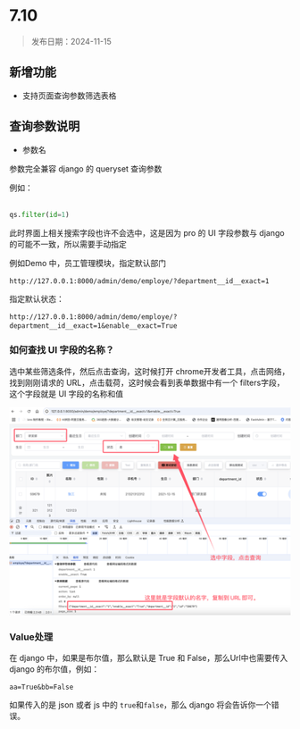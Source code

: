# 7.10

> 发布日期：2024-11-15

## 新增功能

+ 支持页面查询参数筛选表格

## 查询参数说明

+ 参数名

参数完全兼容 django 的 queryset 查询参数

例如：
```python

qs.filter(id=1)

```

此时界面上相关搜索字段也许不会选中，这是因为 pro 的 UI 字段参数与 django 的可能不一致，所以需要手动指定

例如Demo 中，员工管理模块，指定默认部门

```shell
http://127.0.0.1:8000/admin/demo/employe/?department__id__exact=1
```

指定默认状态：

```shell
http://127.0.0.1:8000/admin/demo/employe/?department__id__exact=1&enable__exact=True
```

### 如何查找 UI 字段的名称？

选中某些筛选条件，然后点击查询，这时候打开 chrome开发者工具，点击网络，找到刚刚请求的 URL，点击载荷，这时候会看到表单数据中有一个 filters字段，这个字段就是 UI 字段的名称和值

![alt text](QQ_1731642216138.png)

### Value处理

在 django 中，如果是布尔值，那么默认是 True 和 False，那么Url中也需要传入 django 的布尔值，例如：

```shell
aa=True&bb=False
```

如果传入的是 json 或者 js 中的 `true`和`false`，那么 django 将会告诉你一个错误。